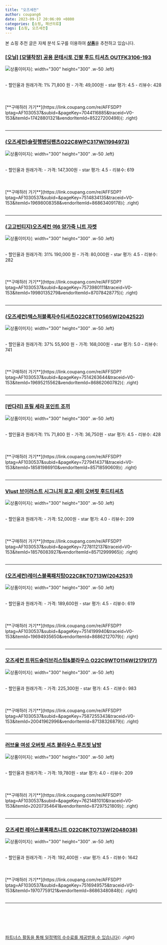 ```yaml
---
title: "오즈세컨"
author: coupang6
date: 2023-09-17 20:06:09 +0800
categories: [쇼핑, 패션의류]
tags: [쇼핑, 오즈세컨]
---
```


본 쇼핑 추천 글은 자체 분석 도구를 이용하여 [**상품**](https://link.coupang.com/a/bao1ui)을 추천하고 있습니다.

### [[오닐] [모델착장] 공용 몬테시토 긴팔 후드 티셔츠 OUTFK3106-193](https://link.coupang.com/re/AFFSDP?lptag=AF1030537&subid=&pageKey=7044116885&traceid=V0-153&itemId=17428801321&vendorItemId=85227200498)

![상품이미지](https://thumbnail9.coupangcdn.com/thumbnails/remote/230x230ex/image/vendor_inventory/aabf/adc8e999d9424672ba2d54e428383c3c99549ffa44d3d2e9a2d43a859c03.jpg){: width="300" height="300" .w-50 .left}


<br>
- 할인율과 원래가격: 1%  71,800   원
- 가격: 49,000원
- star 평가: 4.5
- 리뷰수: 428
<br>
<br>
<br>
<br>
[**구매하러 가기**](https://link.coupang.com/re/AFFSDP?lptag=AF1030537&subid=&pageKey=7044116885&traceid=V0-153&itemId=17428801321&vendorItemId=85227200498){: .right}
<br>
<br>

---

### [(오즈세컨)슬릿헴밴딩팬츠O22C8WPC317W(1994973)](https://link.coupang.com/re/AFFSDP?lptag=AF1030537&subid=&pageKey=7514834135&traceid=V0-153&itemId=19698008358&vendorItemId=86863409178)

![상품이미지](https://thumbnail10.coupangcdn.com/thumbnails/remote/230x230ex/image/vendor_inventory/96b1/f8008e36ae271d1b22104db51b4bc43b392d4b314a4d7c3d9445abedf71a.jpg){: width="300" height="300" .w-50 .left}


<br>
- 할인율과 원래가격: 
- 가격: 147,300원
- star 평가: 4.5
- 리뷰수: 619
<br>
<br>
<br>
<br>
[**구매하러 가기**](https://link.coupang.com/re/AFFSDP?lptag=AF1030537&subid=&pageKey=7514834135&traceid=V0-153&itemId=19698008358&vendorItemId=86863409178){: .right}
<br>
<br>

---

### [(고고빈티지)오즈세컨 여6 양가죽 니트 자켓](https://link.coupang.com/re/AFFSDP?lptag=AF1030537&subid=&pageKey=7573980111&traceid=V0-153&itemId=19980135279&vendorItemId=87078428775)

![상품이미지](https://thumbnail6.coupangcdn.com/thumbnails/remote/230x230ex/image/vendor_inventory/0c03/bbdc52287fd0fb8a7466d336a7ce25b90d688e2b4b9e24a3ac4e6fec38bc.jpg){: width="300" height="300" .w-50 .left}


<br>
- 할인율과 원래가격: 31%  190,000   원
- 가격: 80,000원
- star 평가: 4.5
- 리뷰수: 282
<br>
<br>
<br>
<br>
[**구매하러 가기**](https://link.coupang.com/re/AFFSDP?lptag=AF1030537&subid=&pageKey=7573980111&traceid=V0-153&itemId=19980135279&vendorItemId=87078428775){: .right}
<br>
<br>

---

### [(오즈세컨)텍스처블록자수티셔츠O22C8TTO565W(2042522)](https://link.coupang.com/re/AFFSDP?lptag=AF1030537&subid=&pageKey=7514263644&traceid=V0-153&itemId=19695215562&vendorItemId=86862060782)

![상품이미지](https://thumbnail10.coupangcdn.com/thumbnails/remote/230x230ex/image/vendor_inventory/de3f/ea9acbbbe270acd16f173cbc1a5479e218eb858e59ba39cf57df19bae105.jpg){: width="300" height="300" .w-50 .left}


<br>
- 할인율과 원래가격: 37%  55,900   원
- 가격: 168,000원
- star 평가: 5.0
- 리뷰수: 741
<br>
<br>
<br>
<br>
[**구매하러 가기**](https://link.coupang.com/re/AFFSDP?lptag=AF1030537&subid=&pageKey=7514263644&traceid=V0-153&itemId=19695215562&vendorItemId=86862060782){: .right}
<br>
<br>

---

### [[반다리] 프릴 세라 포인트 조끼](https://link.coupang.com/re/AFFSDP?lptag=AF1030537&subid=&pageKey=7279414371&traceid=V0-153&itemId=18581986910&vendorItemId=85718590609)

![상품이미지](https://thumbnail6.coupangcdn.com/thumbnails/remote/230x230ex/image/vendor_inventory/ca43/50f23954efbdfdccf60ecf176e87707543a642c380752dfcea5e054ee264.jpg){: width="300" height="300" .w-50 .left}


<br>
- 할인율과 원래가격: 1%  71,800   원
- 가격: 36,750원
- star 평가: 4.5
- 리뷰수: 428
<br>
<br>
<br>
<br>
[**구매하러 가기**](https://link.coupang.com/re/AFFSDP?lptag=AF1030537&subid=&pageKey=7279414371&traceid=V0-153&itemId=18581986910&vendorItemId=85718590609){: .right}
<br>
<br>

---

### [Vlust 브이러스트 시그니처 로고 세미 오버핏 후드티셔츠](https://link.coupang.com/re/AFFSDP?lptag=AF1030537&subid=&pageKey=7278112137&traceid=V0-153&itemId=18576083927&vendorItemId=85712999965)

![상품이미지](https://thumbnail8.coupangcdn.com/thumbnails/remote/230x230ex/image/vendor_inventory/dc04/46481d9d695afa5fdcd305a75f7cc383feae7871e9943ecbc1fab9d1ad54.png){: width="300" height="300" .w-50 .left}


<br>
- 할인율과 원래가격: 
- 가격: 52,000원
- star 평가: 4.0
- 리뷰수: 209
<br>
<br>
<br>
<br>
[**구매하러 가기**](https://link.coupang.com/re/AFFSDP?lptag=AF1030537&subid=&pageKey=7278112137&traceid=V0-153&itemId=18576083927&vendorItemId=85712999965){: .right}
<br>
<br>

---

### [(오즈세컨)레이스블록패치탑O22C8KTO713W(2042531)](https://link.coupang.com/re/AFFSDP?lptag=AF1030537&subid=&pageKey=7514199940&traceid=V0-153&itemId=19694935650&vendorItemId=86862127079)

![상품이미지](https://thumbnail9.coupangcdn.com/thumbnails/remote/230x230ex/image/vendor_inventory/62e9/983945584f29bfd79ebdd8bfc35a2a73747a19c9bcba8b58210ec613e45c.jpg){: width="300" height="300" .w-50 .left}


<br>
- 할인율과 원래가격: 
- 가격: 189,600원
- star 평가: 4.5
- 리뷰수: 619
<br>
<br>
<br>
<br>
[**구매하러 가기**](https://link.coupang.com/re/AFFSDP?lptag=AF1030537&subid=&pageKey=7514199940&traceid=V0-153&itemId=19694935650&vendorItemId=86862127079){: .right}
<br>
<br>

---

### [오즈세컨 트위드슬리브리스탑&블라우스 O22C9WTO114W(2179177)](https://link.coupang.com/re/AFFSDP?lptag=AF1030537&subid=&pageKey=7587255343&traceid=V0-153&itemId=20041962996&vendorItemId=87138326879)

![상품이미지](https://thumbnail6.coupangcdn.com/thumbnails/remote/230x230ex/image/vendor_inventory/485a/f91d8c2278e391227968e6fbfa28d55479b473bffae8f3aadcb3da24cbf8.jpg){: width="300" height="300" .w-50 .left}


<br>
- 할인율과 원래가격: 
- 가격: 225,300원
- star 평가: 4.5
- 리뷰수: 983
<br>
<br>
<br>
<br>
[**구매하러 가기**](https://link.coupang.com/re/AFFSDP?lptag=AF1030537&subid=&pageKey=7587255343&traceid=V0-153&itemId=20041962996&vendorItemId=87138326879){: .right}
<br>
<br>

---

### [러브율 여성 오버핏 셔츠 블라우스 루즈핏 남방](https://link.coupang.com/re/AFFSDP?lptag=AF1030537&subid=&pageKey=7621481010&traceid=V0-153&itemId=20207354641&vendorItemId=87297521809)

![상품이미지](https://thumbnail10.coupangcdn.com/thumbnails/remote/230x230ex/image/vendor_inventory/a30d/3d4359fad94cc3b728fb29843a42c1eb027c552d23e9fd1699a41ce87b5f.jpg){: width="300" height="300" .w-50 .left}


<br>
- 할인율과 원래가격: 
- 가격: 19,780원
- star 평가: 4.0
- 리뷰수: 209
<br>
<br>
<br>
<br>
[**구매하러 가기**](https://link.coupang.com/re/AFFSDP?lptag=AF1030537&subid=&pageKey=7621481010&traceid=V0-153&itemId=20207354641&vendorItemId=87297521809){: .right}
<br>
<br>

---

### [오즈세컨 레이스블록패츠니트 O22C8KTO713W(2048038)](https://link.coupang.com/re/AFFSDP?lptag=AF1030537&subid=&pageKey=7516949575&traceid=V0-153&itemId=19707759121&vendorItemId=86863480848)

![상품이미지](https://thumbnail9.coupangcdn.com/thumbnails/remote/230x230ex/image/vendor_inventory/1612/bd59b5214060c68b120c0ad40feab8515765e20a3b8adb0004c8bb297a26.jpg){: width="300" height="300" .w-50 .left}


<br>
- 할인율과 원래가격: 
- 가격: 192,400원
- star 평가: 4.5
- 리뷰수: 1642
<br>
<br>
<br>
<br>
[**구매하러 가기**](https://link.coupang.com/re/AFFSDP?lptag=AF1030537&subid=&pageKey=7516949575&traceid=V0-153&itemId=19707759121&vendorItemId=86863480848){: .right}
<br>
<br>

---
<br><br><br><br><br> [파트너스 활동을 통해 일정액의 수수료를 제공받을 수 있습니다](https://link.coupang.com/a/bao1ui){: .right}
